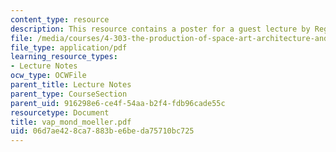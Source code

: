 ```yaml
---
content_type: resource
description: This resource contains a poster for a guest lecture by Regina Maria Moeller.
file: /media/courses/4-303-the-production-of-space-art-architecture-and-urbanism-in-dialogue-fall-2006/06d7ae428ca7883be6beda75710bc725_vap_mond_moeller.pdf
file_type: application/pdf
learning_resource_types:
- Lecture Notes
ocw_type: OCWFile
parent_title: Lecture Notes
parent_type: CourseSection
parent_uid: 916298e6-ce4f-54aa-b2f4-fdb96cade55c
resourcetype: Document
title: vap_mond_moeller.pdf
uid: 06d7ae42-8ca7-883b-e6be-da75710bc725
---
```

